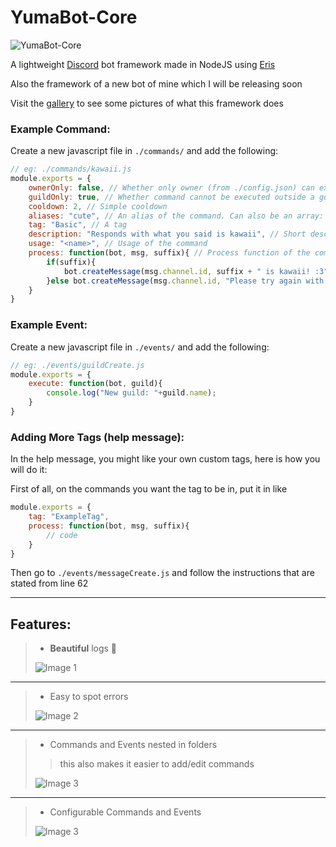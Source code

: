 # YumaBot-Core
![YumaBot-Core](http://i.imgur.com/M3HhEQL.png)

A lightweight [Discord](https://discordapp.com/) bot framework made in NodeJS using [Eris](https://github.com/abalabahaha/eris)

Also the framework of a new bot of mine which I will be releasing soon

Visit the [gallery](http://imgur.com/a/Rwz1m) to see some pictures of what this framework does

### Example Command:
Create a new javascript file in `./commands/` and add the following:
```js
// eg: ./commands/kawaii.js
module.exports = {
    ownerOnly: false, // Whether only owner (from ./config.json) can execute this command
    guildOnly: true, // Whether command cannot be executed outside a guild
    cooldown: 2, // Simple cooldown
    aliases: "cute", // An alias of the command. Can also be an array: ["alias1", "alias2"]
    tag: "Basic", // A tag
    description: "Responds with what you said is kawaii", // Short description of the command
    usage: "<name>", // Usage of the command
    process: function(bot, msg, suffix){ // Process function of the command
        if(suffix){
            bot.createMessage(msg.channel.id, suffix + " is kawaii! :3");
        }else bot.createMessage(msg.channel.id, "Please try again with some arguments")
    }
}
```

### Example Event:
Create a new javascript file in `./events/` and add the following:
```js
// eg: ./events/guildCreate.js
module.exports = {
    execute: function(bot, guild){
        console.log("New guild: "+guild.name);
    }
}
```

### Adding More Tags (help message):
In the help message, you might like your own custom tags, here is how you will do it:

First of all, on the commands you want the tag to be in, put it in like
```js
module.exports = {
    tag: "ExampleTag",
    process: function(bot, msg, suffix){
        // code
    }
}
```
Then go to `./events/messageCreate.js` and follow the instructions that are stated from line 62

- - - -
## Features:
> * **Beautiful** logs :tada:
>
> ![Image 1](http://i.imgur.com/tXjzpFt.png)

---

> * Easy to spot errors
>
>  ![Image 2](http://i.imgur.com/VjRSPve.png)

---

> * Commands and Events nested in folders
>
> > this also makes it easier to add/edit commands
>
> ![Image 3](http://i.imgur.com/rn5lXMJ.png)
>

---

> * Configurable Commands and Events
>
> ![Image 3](http://i.imgur.com/u1SfmQs.png)
